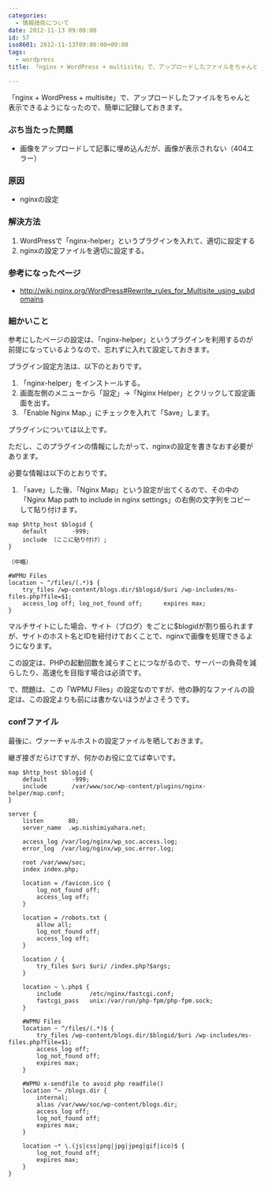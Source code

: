 ```yaml
---
categories:
  - 情報技術について
date: 2012-11-13 09:00:00
id: 57
iso8601: 2012-11-13T09:00:00+09:00
tags:
  - wordpress
title: 「nginx + WordPress + multisite」で、アップロードしたファイルをちゃんと表示できるようになった

---
```


<p>「nginx + WordPress + multisite」で、アップロードしたファイルをちゃんと表示できるようになったので、簡単に記録しておきます。</p> <h3>ぶち当たった問題</h3> <ul><li>画像をアップロードして記事に埋め込んだが、画像が表示されない（404エラー）</li></ul><h3>原因</h3> <ul><li>nginxの設定</li></ul><h3>解決方法</h3> <ol><li>WordPressで「nginx-helper」というプラグインを入れて、適切に設定する</li><li>nginxの設定ファイルを適切に設定する。</li></ol><h3>参考になったページ</h3> <ul><li><a href="http://wiki.nginx.org/WordPress#Rewrite_rules_for_Multisite_using_subdomains">http://wiki.nginx.org/WordPress#Rewrite_rules_for_Multisite_using_subdomains</a></li></ul><h3>細かいこと</h3> <p>参考にしたページの設定は、「nginx-helper」というプラグインを利用するのが前提になっているようなので、忘れずに入れて設定しておきます。</p> <p>プラグイン設定方法は、以下のとおりです。</p> <ol><li>「nginx-helper」をインストールする。</li><li>画面左側のメニューから「設定」→「Nginx Helper」とクリックして設定画面を出す。</li><li>「Enable Nginx Map.」にチェックを入れて「Save」します。</li></ol><p>プラグインについては以上です。</p> <p>ただし、このプラグインの情報にしたがって、nginxの設定を書きなおす必要があります。</p> <p>必要な情報は以下のとおりです。</p> <ol><li>「save」した後、「Nginx Map」という設定が出てくるので、その中の「Nginx Map path to include in nginx settings」の右側の文字列をコピーして貼り付けます。</li></ol><pre><code>map $http_host $blogid {<br>    default       -999;<br>    include （ここに貼り付け）;<br>}<br><br>（中略）<br><br>#WPMU Files<br>location ~ ^/files/(.*)$ {<br>    try_files /wp-content/blogs.dir/$blogid/$uri /wp-includes/ms-files.php?file=$1;<br>    access_log off; log_not_found off;      expires max;<br>}<br></code></pre> <p>マルチサイトにした場合、サイト（ブログ）をごとに$blogidが割り振られますが、サイトのホスト名とIDを紐付けておくことで、nginxで画像を処理できるようになります。</p> <p>この設定は、PHPの起動回数を減らすことにつながるので、サーバーの負荷を減らしたり、高速化を目指す場合は必須です。</p> <p>で、問題は、この「WPMU Files」の設定なのですが、他の静的なファイルの設定は、この設定よりも前には書かないほうがよさそうです。</p> <h3>confファイル</h3> <p>最後に、ヴァーチャルホストの設定ファイルを晒しておきます。</p> <p>継ぎ接ぎだらけですが、何かのお役に立てば幸いです。</p> <pre><code>map $http_host $blogid {<br>    default       -999;<br>    include       /var/www/soc/wp-content/plugins/nginx-helper/map.conf;<br>}<br><br>server {<br>    listen       80;<br>    server_name  .wp.nishimiyahara.net;<br><br>    access_log /var/log/nginx/wp_soc.access.log;<br>    error_log  /var/log/nginx/wp_soc.error.log;<br><br>    root /var/www/soc;<br>    index index.php;<br><br>    location = /favicon.ico {<br>        log_not_found off;<br>        access_log off;<br>    }<br><br>    location = /robots.txt {<br>        allow all;<br>        log_not_found off;<br>        access_log off;<br>    }<br><br>    location / {<br>        try_files $uri $uri/ /index.php?$args;<br>    }<br><br>    location ~ \.php$ {<br>        include        /etc/nginx/fastcgi.conf;<br>        fastcgi_pass   unix:/var/run/php-fpm/php-fpm.sock;<br>    }<br><br>    #WPMU Files<br>    location ~ ^/files/(.*)$ {<br>        try_files /wp-content/blogs.dir/$blogid/$uri /wp-includes/ms-files.php?file=$1;<br>        access_log off;<br>        log_not_found off;<br>        expires max;<br>    }<br><br>    #WPMU x-sendfile to avoid php readfile()<br>    location ^~ /blogs.dir {<br>        internal;<br>        alias /var/www/soc/wp-content/blogs.dir;<br>        access_log off;<br>        log_not_found off;<br>        expires max;<br>    }<br><br>    location ~* \.(js|css|png|jpg|jpeg|gif|ico)$ {<br>        log_not_found off;<br>        expires max;<br>    }<br>}<br></code></pre>    	